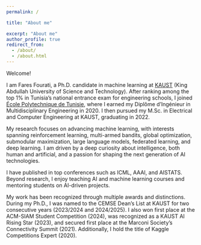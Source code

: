 ```yaml
---
permalink: /

title: "About me"

excerpt: "About me"
author_profile: true
redirect_from: 
  - /about/
  - /about.html
---
```



Welcome! 

I am Fares Fourati, a Ph.D. candidate in machine learning at [KAUST](https://www.kaust.edu.sa/en/) (King Abdullah University of Science and Technology). After ranking among the top 1% in Tunisia’s national entrance exam for engineering schools, I joined [École Polytechnique de Tunisie](https://en.wikipedia.org/wiki/Tunisia_Polytechnic_School), where I earned my Diplôme d’Ingénieur in Multidisciplinary Engineering in 2020. I then pursued my M.Sc. in Electrical and Computer Engineering at KAUST, graduating in 2022.

My research focuses on advancing machine learning, with interests spanning reinforcement learning, multi-armed bandits, global optimization, submodular maximization, large language models, federated learning, and deep learning. I am driven by a deep curiosity about intelligence, both human and artificial, and a passion for shaping the next generation of AI technologies.

I have published in top conferences such as ICML, AAAI, and AISTATS. Beyond research, I enjoy teaching AI and machine learning courses and mentoring students on AI-driven projects.

My work has been recognized through multiple awards and distinctions. During my Ph.D., I was named to the CEMSE Dean’s List at KAUST for two consecutive years (2023/2024 and 2024/2025). I also won first place at the ACM-SIAM Student Competition (2024), was recognized as a KAUST AI Rising Star (2023), and secured first place at the Marconi Society’s Connectivity Summit (2021). Additionally, I hold the title of Kaggle Competitions Expert (2020).